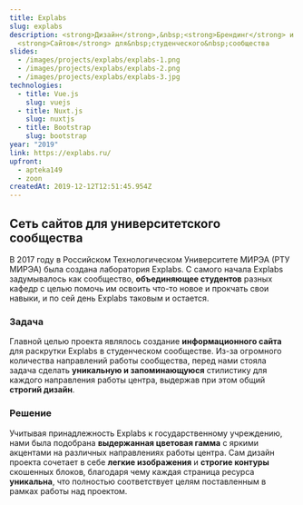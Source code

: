 ```yaml
---
title: Explabs
slug: explabs
description: <strong>Дизайн</strong>,&nbsp;<strong>Брендинг</strong> и сеть
  <strong>Сайтов</strong> для&nbsp;студенческого&nbsp;сообщества
slides:
  - /images/projects/explabs/explabs-1.png
  - /images/projects/explabs/explabs-2.png
  - /images/projects/explabs/explabs-3.jpg
technologies:
  - title: Vue.js
    slug: vuejs
  - title: Nuxt.js
    slug: nuxtjs
  - title: Bootstrap
    slug: bootstrap
year: "2019"
link: https://explabs.ru/
upfront:
  - apteka149
  - zoon
createdAt: 2019-12-12T12:51:45.954Z
---
```

## Сеть сайтов для университетского сообщества

В 2017 году в Российском Технологическом Университете МИРЭА (РТУ МИРЭА) была создана лаборатория Explabs. С самого начала Explabs задумывалось как сообщество, **объединяющее студентов** разных кафедр с целью помочь им освоить что-то новое и прокчать свои навыки, и по сей день Explabs таковым и остается. 

### Задача

Главной целью проекта являлось создание **информационного сайта** для раскрутки Explabs в студенческом сообществе. Из-за огромного количества направлений работы сообщества, перед нами стояла задача сделать **уникальную и запоминающуюся** стилистику для каждого направления работы центра, выдержав при этом общий **строгий дизайн**.

### Решение

Учитывая принадлежность Explabs к государственному учреждению, нами была подобрана **выдержанная цветовая гамма** с яркими акцентами на различных направлениях работы центра. Сам дизайн проекта сочетает в себе **легкие изображения** и **строгие контуры** скошенных блоков, благодаря чему каждая страница ресурса **уникальна**, что полностью соответствует целям поставленным в рамках работы над проектом. 
